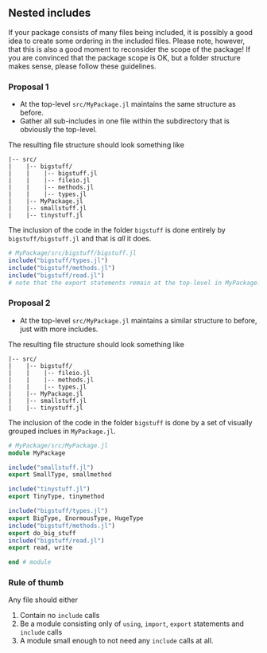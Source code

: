 
## Nested includes
If your package consists of many files being included, it is possibly a good idea to create some ordering in the included files. 
Please note, however, that this is also a good moment to reconsider the scope of the package!
If you are convinced that the package scope is OK, but a folder structure makes sense, please follow these guidelines.

### Proposal 1
- At the top-level `src/MyPackage.jl` maintains the same structure as before.
- Gather all sub-includes in one file within the subdirectory that is obviously the top-level.

The resulting file structure should look something like
```
|-- src/
|    |-- bigstuff/
|    |    |-- bigstuff.jl
|    |    |-- fileio.jl
|    |    |-- methods.jl
|    |    |-- types.jl
|    |-- MyPackage.jl
|    |-- smallstuff.jl
|    |-- tinystuff.jl
```
The inclusion of the code in the folder `bigstuff` is done entirely by `bigstuff/bigstuff.jl` and that is _all_ it does.

````julia
# MyPackage/src/bigstuff/bigstuff.jl
include("bigstuff/types.jl")
include("bigstuff/methods.jl")
include("bigstuff/read.jl")
# note that the export statements remain at the top-level in MyPackage.jl
````

### Proposal 2
- At the top-level `src/MyPackage.jl` maintains a similar structure to before, just with more includes.

The resulting file structure should look something like
```
|-- src/
|    |-- bigstuff/
|    |    |-- fileio.jl
|    |    |-- methods.jl
|    |    |-- types.jl
|    |-- MyPackage.jl
|    |-- smallstuff.jl
|    |-- tinystuff.jl
```
The inclusion of the code in the folder `bigstuff` is done by a set of visually grouped inclues in `MyPackage.jl`.

````julia
# MyPackage/src/MyPackage.jl
module MyPackage  

include("smallstuff.jl")
export SmallType, smallmethod

include("tinystuff.jl")
export TinyType, tinymethod

include("bigstuff/types.jl")
export BigType, EnormousType, HugeType
include("bigstuff/methods.jl")
export do_big_stuff
include("bigstuff/read.jl")
export read, write

end # module
````

### Rule of thumb
Any file should either
1. Contain no `include` calls
2. Be a module consisting only of `using`, `import`, `export` statements and `include` calls
3. A module small enough to not need any `include` calls at all.